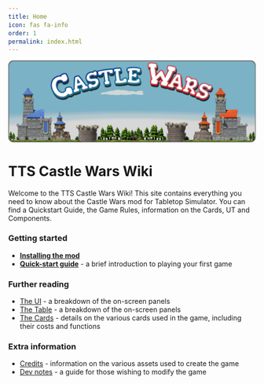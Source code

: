 ```yaml
---
title: Home
icon: fas fa-info
order: 1
permalink: index.html
---
```

![Banner](/assets/img/banner.png)

# TTS Castle Wars Wiki

Welcome to the TTS Castle Wars Wiki! This site contains everything you need to know about the Castle Wars mod for Tabletop Simulator. You can find a Quickstart Guide, the Game Rules, information on the Cards, UT and Components.

### Getting started

* **[Installing the mod](installation)**
* **[Quick-start guide](quickstart)** - a brief introduction to playing your first game

### Further reading

* [The UI](the-ui) - a breakdown of the on-screen panels
* [The Table](the-table) - a breakdown of the on-screen panels
* [The Cards](the-cards) - details on the various cards used in the game, including their costs and functions

### Extra information

* [Credits](credits) - information on the various assets used to create the game
* [Dev notes](notes) - a guide for those wishing to modify the game